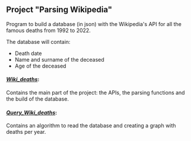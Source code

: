 ## Project "Parsing Wikipedia"
Program to build a database (in json) with the Wikipedia's API for all the famous deaths from 1992 to 2022.

The database will contain:
- Death date
- Name and surname of the deceased
- Age of the deceased

#### [*Wiki_deaths*](Wiki_deaths.py):
Contains the main part of the project: the APIs, the parsing functions and the build of the database.

#### [*Query_Wiki_deaths*](Query_Wiki_deaths.py):
Contains an algorithm to read the database and creating a graph with deaths per year.
